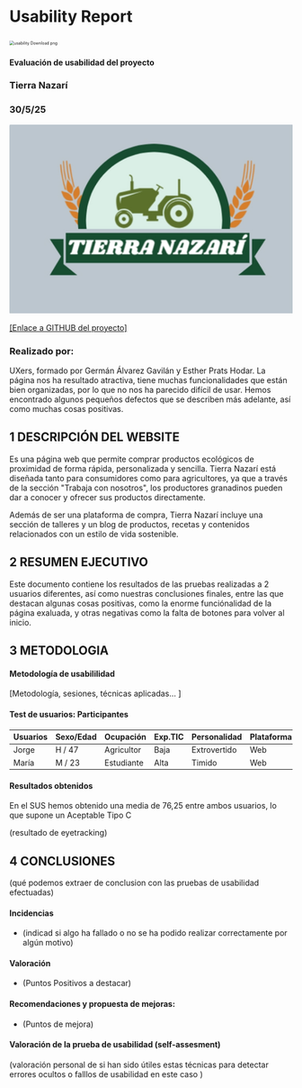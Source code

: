 # Usability Report



<img src="https://encrypted-tbn0.gstatic.com/images?q=tbn:ANd9GcRF017nhV-TFmNER2OM8UbXtdN6xwAKBYrv0i6onNfKu6Yn0BV0RK6aiOroeXl73LSY-B0&usqp=CAU" alt="usability Download png" style="zoom:50%;" />

#### Evaluación de usabilidad del proyecto 

### Tierra Nazarí

### 30/5/25

<img src="logo.png" alt="Logo" style="width: 100wv; height: auto;">

[[Enlace a GITHUB del proyecto]](https://github.com/angelamgr/UX_CaseStudy)


### Realizado por:

UXers, formado por Germán Álvarez Gavilán y Esther Prats Hodar. La página nos ha resultado atractiva, tiene muchas funcionalidades que están bien organizadas, por lo que no nos ha parecido difícil de usar. Hemos encontrado algunos pequeños defectos que se describen más adelante, así como muchas cosas positivas.


## 1 DESCRIPCIÓN DEL WEBSITE

Es una página web que permite comprar productos ecológicos de proximidad de forma rápida, personalizada y sencilla. Tierra Nazarí está diseñada tanto para consumidores como para agricultores, ya que a través de la sección "Trabaja con nosotros", los productores granadinos pueden dar a conocer y ofrecer sus productos directamente.

Además de ser una plataforma de compra, Tierra Nazarí incluye una sección de talleres y un blog de productos, recetas y contenidos relacionados con un estilo de vida sostenible.


## 2 RESUMEN EJECUTIVO

Este documento contiene los resultados de las pruebas realizadas a 2 usuarios diferentes, así como nuestras conclusiones finales, entre las que destacan algunas cosas positivas, como la enorme funciónalidad de la página exaluada, y otras negativas como la falta de botones para volver al inicio.


## 3 METODOLOGIA 

#### Metodología de usabililidad

[Metodología, sesiones,  técnicas aplicadas... ]

 

#### Test de usuarios: Participantes

| Usuarios |   Sexo/Edad  |  Ocupación  |  Exp.TIC   | Personalidad | Plataforma | Caso
| ---------| ------------ | ----------- | ---------- | -----------  | ---------- | ----
|   Jorge  |    H / 47    |  Agricultor |    Baja    | Extrovertido |    Web     |  B 
|   María  |    M  / 23   | Estudiante  |    Alta    |    Timido    |    Web     |  B 






#### Resultados obtenidos

En el SUS hemos obtenido una media de 76,25 entre ambos usuarios, lo que supone un Aceptable Tipo C



(resultado de eyetracking)









## 4 CONCLUSIONES 



(qué podemos extraer de conclusion con las pruebas de usabilidad efectuadas)



#### Incidencias

* (indicad si algo ha fallado o no se ha podido realizar correctamente por algún motivo)



#### Valoración 

* (Puntos Positivos a destacar)



#### Recomendaciones y propuesta de mejoras: 

* (Puntos de mejora)







#### Valoración de la prueba de usabilidad (self-assesment)

(valoración personal de si han sido útiles estas técnicas para detectar errores ocultos o falllos de usabilidad en este caso )
